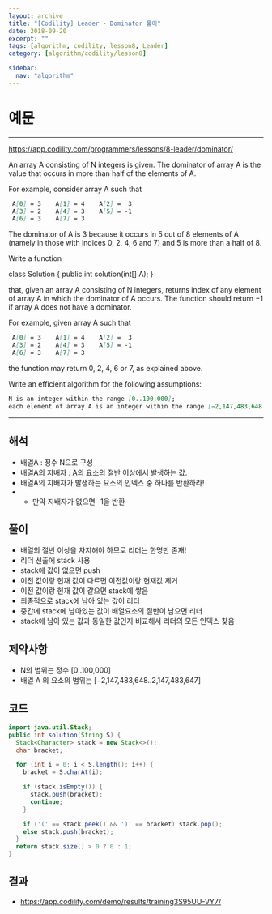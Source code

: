 ```yaml
---
layout: archive
title: "[Codility] Leader - Dominator 풀이"
date: 2018-09-20
excerpt: ""
tags: [algorithm, codility, lesson8, Leader]
category: [algorithm/codility/lesson8]

sidebar:
  nav: "algorithm"
---
```


# 예문

* * *

<https://app.codility.com/programmers/lessons/8-leader/dominator/>

An array A consisting of N integers is given. The dominator of array A is the value that occurs in more than half of the elements of A.

For example, consider array A such that

``` markdown
 A[0] = 3    A[1] = 4    A[2] =  3
 A[3] = 2    A[4] = 3    A[5] = -1
 A[6] = 3    A[7] = 3
```

The dominator of A is 3 because it occurs in 5 out of 8 elements of A (namely in those with indices 0, 2, 4, 6 and 7) and 5 is more than a half of 8.

Write a function

class Solution { public int solution(int[] A); }

that, given an array A consisting of N integers, returns index of any element of array A in which the dominator of A occurs. The function should return −1 if array A does not have a dominator.

For example, given array A such that

``` markdown
 A[0] = 3    A[1] = 4    A[2] =  3
 A[3] = 2    A[4] = 3    A[5] = -1
 A[6] = 3    A[7] = 3
```

the function may return 0, 2, 4, 6 or 7, as explained above.

Write an efficient algorithm for the following assumptions:

``` markdown
N is an integer within the range [0..100,000];
each element of array A is an integer within the range [−2,147,483,648..2,147,483,647].
```

* * *

## 해석

* 배열A : 정수 N으로 구성
* 배열A의 지배자 : A의 요소의 절반 이상에서 발생하는 값.
* 배열A의 지배자가 발생하는 요소의 인덱스 중 하나를 반환하라!
* * 만약 지배자가 없으면 -1을 반환

## 풀이

* 배열의 절반 이상을 차지해야 하므로 리더는 한명만 존재!
* 리더 선출에 stack 사용
* stack에 값이 없으면 push
* 이전 값이랑 현재 값이 다르면 이전값이랑 현재값 제거
* 이전 값이랑 현재 값이 같으면 stack에 쌓음
* 최종적으로 stack에 남아 있는 값이 리더
* 중간에 stack에 남아있는 값이 배열요소의 절반이 남으면 리더
* stack에 남아 있는 값과 동일한 값인지 비교해서 리더의 모든 인덱스 찾음

## 제약사항

* N의 범위는 정수 [0..100,000]
* 배열 A 의 요소의 범위는 [−2,147,483,648..2,147,483,647]

## 코드

``` java
import java.util.Stack;
public int solution(String S) {
  Stack<Character> stack = new Stack<>();
  char bracket;

  for (int i = 0; i < S.length(); i++) {
    bracket = S.charAt(i);

    if (stack.isEmpty()) {
      stack.push(bracket);
      continue;
    }

    if ('(' == stack.peek() && ')' == bracket) stack.pop();
    else stack.push(bracket);
  }
  return stack.size() > 0 ? 0 : 1;
}
```

## 결과

* <https://app.codility.com/demo/results/training3S95UU-VY7/>